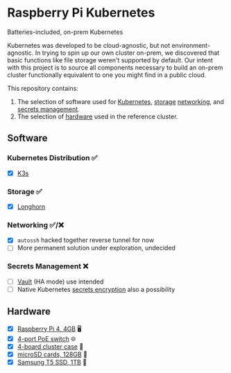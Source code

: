 # Raspberry Pi Kubernetes

Batteries-included, on-prem Kubernetes

Kubernetes was developed to be cloud-agnostic, but not environment-agnostic. In trying to spin up our own cluster on-prem, we discovered that basic functions like file storage weren't supported by default. Our intent with this project is to source all components necessary to build an on-prem cluster functionally equivalent to one you might find in a public cloud.

This repository contains:

1. The selection of software used for [Kubernetes](#kubernetes-distribution-), [storage](#storage-) [networking](#networking-), and [secrets management](#secrets-management-).
2. The selection of [hardware](#hardware) used in the reference cluster.

## Software

### Kubernetes Distribution ✅

- [x] [K3s](https://k3s.io)
### Storage ✅

- [x] [Longhorn](https://longhorn.io)


### Networking ✅/❌

- [x] `autossh` hacked together reverse tunnel for now
- [ ] More permanent solution under exploration, undecided

### Secrets Management ❌

- [ ] [Vault](https://www.vaultproject.io) (HA mode) use intended
- [ ] Native Kubernetes [secrets encryption](https://kubernetes.io/docs/tasks/administer-cluster/encrypt-data/) also a possibility

## Hardware

- [x] [Raspberry Pi 4, 4GB](https://www.raspberrypi.org/products/raspberry-pi-4-model-b/?variant=raspberry-pi-4-model-b-4gb) 🖥
- [x] [4-port PoE switch](https://www.tp-link.com/us/business-networking/unmanaged-switch/tl-sg1005p/) 🌐
- [x] [4-board cluster case](https://www.newegg.com/p/1B4-06RX-06YE8?Description=raspberry%20pi%20cluster&cm_re=raspberry_pi%20cluster-_-9SIA3TBD888144-_-Product) 🧳
- [x] [microSD cards, 128GB](https://www.amazon.com/gp/product/B07BS3HLY9/ref=ppx_yo_dt_b_asin_title_o01_s00?ie=UTF8&psc=1) 💾
- [x] [Samsung T5 SSD, 1TB](https://www.samsung.com/semiconductor/minisite/ssd/product/portable/t5/) 💾